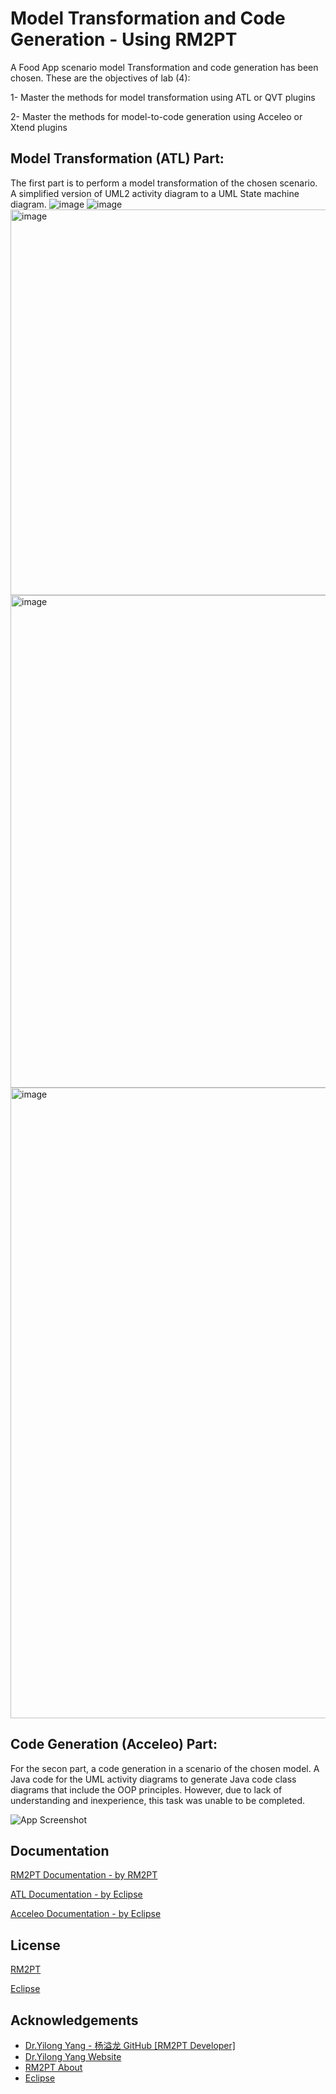 
# Model Transformation and Code Generation - Using RM2PT

A Food App scenario model Transformation and code generation has been chosen. These are the objectives of lab (4):

1- Master the methods for model transformation using ATL or QVT plugins

2- Master the methods for model-to-code generation using Acceleo or Xtend plugins
## Model Transformation (ATL) Part:
The first part is to perform a model transformation of the chosen scenario. A simplified version of UML2 activity diagram to a UML State machine diagram.
![image](https://github.com/L23212095-Fawaz-Almutawa/FoodAppATLA/assets/148682608/0b91343e-b73e-4abc-805f-a8568c6cbc0a)
![image](https://github.com/L23212095-Fawaz-Almutawa/FoodAppATLA/assets/148682608/5dbe5b67-38ca-4c0a-b1da-c24ee00bd30b)
<img width="617" alt="image" src="https://github.com/L23212095-Fawaz-Almutawa/FoodAppATLA/assets/148682608/9188331a-f3e3-43b1-b731-67243426e984">
<img width="788" alt="image" src="https://github.com/L23212095-Fawaz-Almutawa/FoodAppATLA/assets/148682608/8aa05a4b-888c-4f38-ba8a-99ecbcc7977b">
<img width="1009" alt="image" src="https://github.com/L23212095-Fawaz-Almutawa/FoodAppATLA/assets/148682608/cabfe1d7-73cc-4a20-85e0-d32b9dd1f36f">


## Code Generation (Acceleo) Part:
For the secon part, a code generation in a scenario of the chosen model. A Java code for the UML activity diagrams to generate Java code class diagrams that include the OOP principles. However, due to lack of understanding and inexperience, this task was unable to be completed. 

![App Screenshot](https://via.placeholder.com/468x300?text=App+Screenshot+Here)
## Documentation

[RM2PT Documentation - by RM2PT](https://rm2pt.com/doc/dev/eclipsemda)

[ATL Documentation - by Eclipse](https://wiki.eclipse.org/ATL/User_Guide_-_Introduction)

[Acceleo Documentation - by Eclipse](https://wiki.eclipse.org/Acceleo/User_Guide)



## License

[RM2PT](https://rm2pt.com/)

[Eclipse](https://www.eclipse.org/legal/epl-2.0/)


## Acknowledgements

 - [Dr.Yilong Yang - 杨溢龙 GitHub [RM2PT Developer]](https://github.com/yylonly)
 - [Dr.Yilong Yang Website](https://yilong.io/)
 - [RM2PT About](https://rm2pt.com/about/)
 - [Eclipse](https://www.eclipse.org/home/whatis/)
